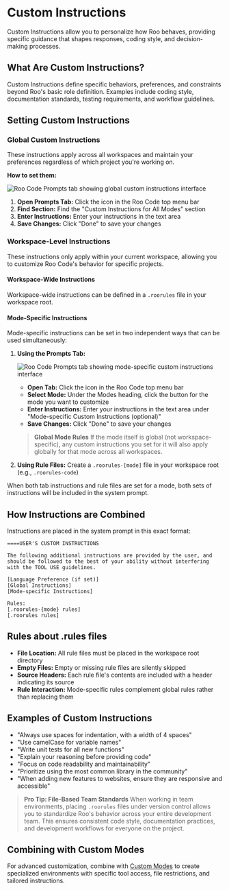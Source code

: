 # Custom Instructions

Custom Instructions allow you to personalize how Roo behaves, providing specific guidance that shapes responses, coding style, and decision-making processes.

## What Are Custom Instructions?

Custom Instructions define specific behaviors, preferences, and constraints beyond Roo's basic role definition. Examples include coding style, documentation standards, testing requirements, and workflow guidelines.

## Setting Custom Instructions

### Global Custom Instructions

These instructions apply across all workspaces and maintain your preferences regardless of which project you're working on.

**How to set them:**

![Roo Code Prompts tab showing global custom instructions interface](https://docs.roocode.com/img/custom-instructions/custom-instructions.png)

1.  **Open Prompts Tab:** Click the icon in the Roo Code top menu bar
2.  **Find Section:** Find the "Custom Instructions for All Modes" section
3.  **Enter Instructions:** Enter your instructions in the text area
4.  **Save Changes:** Click "Done" to save your changes

### Workspace-Level Instructions

These instructions only apply within your current workspace, allowing you to customize Roo Code's behavior for specific projects.

#### Workspace-Wide Instructions

Workspace-wide instructions can be defined in a `.roorules` file in your workspace root.

#### Mode-Specific Instructions

Mode-specific instructions can be set in two independent ways that can be used simultaneously:

1.  **Using the Prompts Tab:**
    
    ![Roo Code Prompts tab showing mode-specific custom instructions interface](https://docs.roocode.com/img/custom-instructions/custom-instructions-2.png)
    *   **Open Tab:** Click the icon in the Roo Code top menu bar
    *   **Select Mode:** Under the Modes heading, click the button for the mode you want to customize
    *   **Enter Instructions:** Enter your instructions in the text area under "Mode-specific Custom Instructions (optional)"
    *   **Save Changes:** Click "Done" to save your changes
    
    > **Global Mode Rules**
    > If the mode itself is global (not workspace-specific), any custom instructions you set for it will also apply globally for that mode across all workspaces.

2.  **Using Rule Files:** Create a `.roorules-[mode]` file in your workspace root (e.g., `.roorules-code`)

When both tab instructions and rule files are set for a mode, both sets of instructions will be included in the system prompt.

## How Instructions are Combined

Instructions are placed in the system prompt in this exact format:

```
====USER'S CUSTOM INSTRUCTIONS

The following additional instructions are provided by the user, and should be followed to the best of your ability without interfering with the TOOL USE guidelines.

[Language Preference (if set)]
[Global Instructions]
[Mode-specific Instructions]

Rules:
[.roorules-{mode} rules]
[.roorules rules]
```

## Rules about .rules files

*   **File Location:** All rule files must be placed in the workspace root directory
*   **Empty Files:** Empty or missing rule files are silently skipped
*   **Source Headers:** Each rule file's contents are included with a header indicating its source
*   **Rule Interaction:** Mode-specific rules complement global rules rather than replacing them

## Examples of Custom Instructions

*   "Always use spaces for indentation, with a width of 4 spaces"
*   "Use camelCase for variable names"
*   "Write unit tests for all new functions"
*   "Explain your reasoning before providing code"
*   "Focus on code readability and maintainability"
*   "Prioritize using the most common library in the community"
*   "When adding new features to websites, ensure they are responsive and accessible"

> **Pro Tip: File-Based Team Standards**
> When working in team environments, placing `.roorules` files under version control allows you to standardize Roo's behavior across your entire development team. This ensures consistent code style, documentation practices, and development workflows for everyone on the project.

## Combining with Custom Modes

For advanced customization, combine with [Custom Modes](custom-modes.md) to create specialized environments with specific tool access, file restrictions, and tailored instructions.